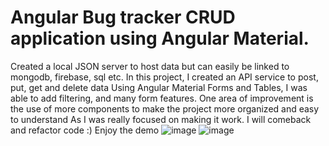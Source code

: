 # Angular Bug tracker CRUD application using Angular Material.
Created a local JSON server to host data but can easily be linked to mongodb, firebase, sql etc.
In this project, I created an API service to post, put, get and delete data
Using Angular Material Forms and Tables, I was able to add filtering, and many form features. 
One area of improvement is the use of more components to make the project more organized and easy to understand As I was really focused on making it work. I will comeback and refactor code :) Enjoy the demo
![image](https://user-images.githubusercontent.com/40246928/197669128-488aac1f-5dd8-44fd-b221-dd94fdb02f8f.png)
![image](https://user-images.githubusercontent.com/40246928/197669162-21924221-690a-4486-9c51-855c7076af29.png)


